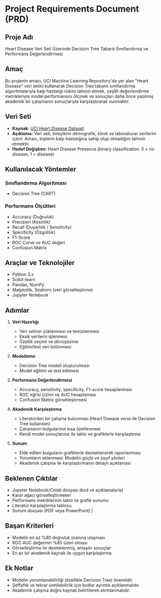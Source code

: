 # Project Requirements Document (PRD)

## Proje Adı
Heart Disease Veri Seti Üzerinde Decision Tree Tabanlı Sınıflandırma ve Performans Değerlendirmesi

## Amaç
Bu projenin amacı, UCI Machine Learning Repository'de yer alan "Heart Disease" veri setini kullanarak Decision Tree tabanlı sınıflandırma algoritmalarıyla kalp hastalığı riskini tahmin etmek, çeşitli değerlendirme metrikleriyle model performansını ölçmek ve sonuçları daha önce yapılmış akademik bir çalışmanın sonuçlarıyla karşılaştırarak sunmaktır.

## Veri Seti
- **Kaynak:** [UCI Heart Disease Dataset](https://archive.ics.uci.edu/dataset/45/heart+disease)
- **Açıklama:** Veri seti, bireylerin demografik, klinik ve laboratuvar verilerini içerir. Amacı, kişilerin kalp hastalığına sahip olup olmadığını tahmin etmektir.
- **Hedef Değişken:** Heart Disease Presence (binary classification: 0 = no disease, 1 = disease)

## Kullanılacak Yöntemler

### Sınıflandırma Algoritması
- Decision Tree (CART)


### Performans Ölçütleri
- Accuracy (Doğruluk)
- Precision (Kesinlik)
- Recall (Duyarlılık / Sensitivity)
- Specificity (Özgüllük)
- F1-Score
- ROC Curve ve AUC değeri
- Confusion Matrix

## Araçlar ve Teknolojiler
- Python 3.x
- Scikit-learn
- Pandas, NumPy
- Matplotlib, Seaborn (veri görselleştirme)
- Jupyter Notebook 

## Adımlar

1. **Veri Hazırlığı**
   - Veri setinin yüklenmesi ve temizlenmesi
   - Eksik verilerin işlenmesi
   - Özellik seçimi ve dönüştürme
   - Eğitim/test veri bölünmesi

2. **Modelleme**
   - Decision Tree modeli oluşturulması
   - Model eğitimi ve test edilmesi

3. **Performans Değerlendirmesi**
   - Accuracy, sensitivity, specificity, F1-score hesaplanması
   - ROC eğrisi çizimi ve AUC hesaplaması
   - Confusion Matrix görselleştirmesi

4. **Akademik Karşılaştırma**
   - Literatürden bir çalışma bulunması (Heart Disease verisi ile Decision Tree kullanılan)
   - Çalışmanın bulgularının kısa özetlenmesi
   - Kendi model sonuçlarınız ile tablo ve grafiklerle karşılaştırma

5. **Sunum**
   - Elde edilen bulguların grafiklerle desteklenerek raporlanması
   - Yorumların eklenmesi: Modelin güçlü ve zayıf yönleri
   - Akademik çalışma ile karşılaştırmanın detaylı açıklaması

## Beklenen Çıktılar
- Jupyter Notebook/Colab dosyası (kod ve açıklamalarla)
- Karar ağacı görselleştirmeleri
- Performans metriklerinin tablo ve grafik sunumu
- Literatür karşılaştırma tablosu
- Sunum dosyası (PDF veya PowerPoint)
                     |

## Başarı Kriterleri
- Modelin en az %80 doğruluk oranına ulaşması
- ROC AUC değerinin %85 üzeri olması
- Görselleştirme ile desteklenmiş, anlaşılır sonuçlar
- En az bir akademik kaynak ile uygun karşılaştırma

## Ek Notlar
- Modelin yorumlanabilirliği (özellikle Decision Tree) önemlidir.
- Şeffaflık ve tekrar üretilebilirlik için kodlar ayrıntılı açıklanmalıdır.
- Akademik çalışma doğru kaynak belirtilerek alıntılanmalıdır.

